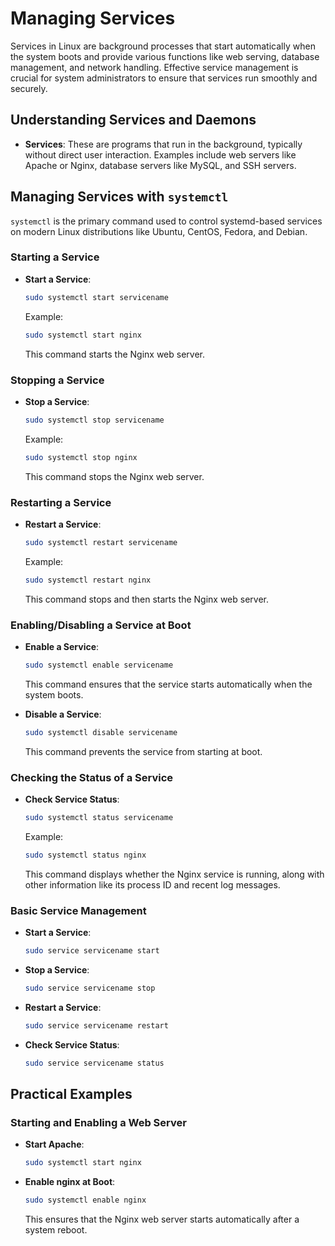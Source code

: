 # Managing Services

Services in Linux are background processes that start automatically when the system boots and provide various functions like web serving, database management, and network handling. Effective service management is crucial for system administrators to ensure that services run smoothly and securely.


## Understanding Services and Daemons

- **Services**: These are programs that run in the background, typically without direct user interaction. Examples include web servers like Apache or Nginx, database servers like MySQL, and SSH servers.

## Managing Services with `systemctl`

`systemctl` is the primary command used to control systemd-based services on modern Linux distributions like Ubuntu, CentOS, Fedora, and Debian.

### Starting a Service

- **Start a Service**:

    ```bash
    sudo systemctl start servicename
    ```

    Example:

    ```bash
    sudo systemctl start nginx
    ```

    This command starts the Nginx web server.

### Stopping a Service

- **Stop a Service**:

    ```bash
    sudo systemctl stop servicename
    ```

    Example:

    ```bash
    sudo systemctl stop nginx
    ```

    This command stops the Nginx web server.

### Restarting a Service

- **Restart a Service**:

    ```bash
    sudo systemctl restart servicename
    ```

    Example:

    ```bash
    sudo systemctl restart nginx
    ```

    This command stops and then starts the Nginx web server.

### Enabling/Disabling a Service at Boot

- **Enable a Service**:

    ```bash
    sudo systemctl enable servicename
    ```

    This command ensures that the service starts automatically when the system boots.

- **Disable a Service**:

    ```bash
    sudo systemctl disable servicename
    ```

    This command prevents the service from starting at boot.

### Checking the Status of a Service

- **Check Service Status**:

    ```bash
    sudo systemctl status servicename
    ```

    Example:

    ```bash
    sudo systemctl status nginx
    ```

    This command displays whether the Nginx service is running, along with other information like its process ID and recent log messages.


### Basic Service Management

- **Start a Service**:

    ```bash
    sudo service servicename start
    ```

- **Stop a Service**:

    ```bash
    sudo service servicename stop
    ```

- **Restart a Service**:

    ```bash
    sudo service servicename restart
    ```

- **Check Service Status**:

    ```bash
    sudo service servicename status
    ```

## Practical Examples

### Starting and Enabling a Web Server

- **Start Apache**:

    ```bash
    sudo systemctl start nginx
    ```

- **Enable nginx at Boot**:

    ```bash
    sudo systemctl enable nginx
    ```

    This ensures that the Nginx web server starts automatically after a system reboot.

